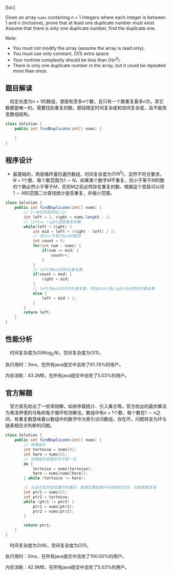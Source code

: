 [toc]

Given an array `nums` containing $n + 1$ integers where each integer is between 1 and $n$ (inclusive), prove that at least one duplicate number must exist. Assume that there is only one duplicate number, find the duplicate one.

Note:

* You must not modify the array (assume the array is read only).
* You must use only constant, $O(1)$ extra space.
* Your runtime complexity should be less than $O(n^2)$.
* There is only one duplicate number in the array, but it could be repeated more than once.



## 题目解读

&emsp;给定长度为$n + 1$的数组，里面有至多$n$个数，且只有一个数重复最多$n$次，其它数都是唯一的。需要找到重复的数。题目限定时间复杂度和空间复杂度，且不能改变数组结构。

```java
class Solution {
    public int findDuplicate(int[] nums) {
        
    }
}
```

## 程序设计

* 最基础的，两层循环遍历遍历数组，时间复杂度为$O(N^2)$，显然不符合要求。$N + 1$个数，每个数范围为$1 \sim N$，如果某个数字$M$不重复，则小于等于$M$的数的个数必然小于等于$M$，否则$M$之前必然存在重复的数。根据这个思路可以将$1 \sim N$的范围二分查找统计是否重复，并缩小范围。

```java
class Solution {
    public int findDuplicate(int[] nums) {
        // 1～N的范围开始二分
        int left = 1, right = nums.length - 1;
        // left== right就是重复的数
        while(left < right) {
            int mid = left + (right - left) / 2;
            // 统计小于等于mid的数目
            int count = 0;
            for(int num : nums) {
                if(num <= mid) {
                    count++;
                }
            }
            // left到mid间存在重复数
            if(count > mid) {
                right = mid;
            } 
            // left到mid间不存在重复数，则在mid+1到right间必然存在重复数
            else {
                left = mid + 1;
            }
        }
        return left;
    }
}
```

## 性能分析

&emsp;时间复杂度为$O(N\log_2N)$，空间复杂度为$O(1)$。

执行用时：3ms，在所有java提交中击败了61.76%的用户。

内存消耗：43.2MB，在所有java提交中击败了5.03%的用户。

## 官方解题

&emsp;官方首先给出了一些常规解，如排序载统计、引入集合等。官方给出的最优解法为弗洛伊德的乌龟和兔子循环检测解法。数组中有$n+1$个数，每个数在$1\sim n$之间，有重复数意味着以数组中的数字作为索引访问数组，存在环。问题转变为环与链表相交点判断的问题。

```java
class Solution {
    public int findDuplicate(int[] nums) {
        // 快慢指针
        int tortoise = nums[0];
        int hare = nums[0];
        // 快慢指针相遇在环中某一点
        do {
            tortoise = nums[tortoise];
            hare = nums[nums[hare]];
        } while (tortoise != hare);

        // 从该点及开始位置同时遍历，相遇位置就是环与链表的交点，也就是重复值
        int ptr1 = nums[0];
        int ptr2 = tortoise;
        while (ptr1 != ptr2) {
            ptr1 = nums[ptr1];
            ptr2 = nums[ptr2];
        }

        return ptr1;
    }
}
```

&emsp;时间复杂度为$O(N)$，空间复杂度为$O(1)$。

执行用时：0ms，在所有java提交中击败了100.00%的用户。

内存消耗：42.9MB，在所有java提交中击败了5.03%的用户。
